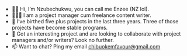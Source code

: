 - 👋🏾 Hi, I’m Nzubechukwu, you can call me Enzee (NZ lol).
- 👩🏾‍💻 I am a project manager cum freelance content writer.
- 🌱 I’ve birthed five plus projects in the last three years. Three of those projects have become stable programs. 
- 💞️  Got an interesting project and are looking to collaborate with project managers and/or writers? Look no further.
- 📫 Want to chat? Ping my email chibuokemfavour@gmail.com

<!---
efencee/efencee is a ✨ special ✨ repository because its `README.md` (this file) appears on your GitHub profile.
You can click the Preview link to take a look at your changes.
--->
